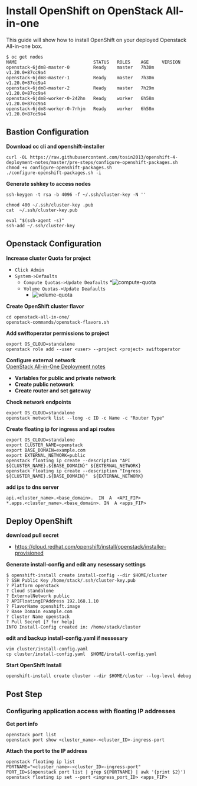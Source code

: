 # Install OpenShift on OpenStack All-in-one
This guide will show how to install OpenShift on your deployed Openstack All-in-one box.

```
$ oc get nodes
NAME                             STATUS   ROLES    AGE     VERSION
openstack-6jdm8-master-0         Ready    master   7h30m   v1.20.0+87cc9a4
openstack-6jdm8-master-1         Ready    master   7h30m   v1.20.0+87cc9a4
openstack-6jdm8-master-2         Ready    master   7h29m   v1.20.0+87cc9a4
openstack-6jdm8-worker-0-242hn   Ready    worker   6h58m   v1.20.0+87cc9a4
openstack-6jdm8-worker-0-7rhjm   Ready    worker   6h58m   v1.20.0+87cc9a4

```

Bastion Configuration
---
**Download oc cli and openshift-installer**
```
curl -OL https://raw.githubusercontent.com/tosin2013/openshift-4-deployment-notes/master/pre-steps/configure-openshift-packages.sh
chmod +x configure-openshift-packages.sh
./configure-openshift-packages.sh -i
```

**Generate sshkey to access nodes**
```
ssh-keygen -t rsa -b 4096 -f ~/.ssh/cluster-key -N ''

chmod 400 ~/.ssh/cluster-key .pub
cat  ~/.ssh/cluster-key.pub

eval "$(ssh-agent -s)"
ssh-add ~/.ssh/cluster-key 
```

Openstack Configuration
---

**Increase cluster Quota for project**
* `Click Admin`
* `System->Defaults`
  * `Compute Quotas->Update Deafaults`
    *![compute-quota](https://user-images.githubusercontent.com/1975599/125079750-fa59c900-e091-11eb-925f-59649d797125.png)
  * `Volume Quotas->Update Deafaults`
    * ![volume-quota](https://user-images.githubusercontent.com/1975599/125079790-03e33100-e092-11eb-90de-6c6e46017a34.png)
  

**Create OpenShift cluster flavor**
```
cd openstack-all-in-one/
openstack-commands/openstack-flavors.sh
```

**Add swiftoperator permissions to project**
```
export OS_CLOUD=standalone
openstack role add --user <user> --project <project> swiftoperator
```

**Configure external network**  
[OpenStack All-in-One Deployment notes](README.md)
* **Variables for public and private network**
* **Create public netowork**
* **Create router and set gateway**

**Check network endpoints**
```
export OS_CLOUD=standalone
openstack network list --long -c ID -c Name -c "Router Type"
```

**Create floating ip for ingress and api routes**
```
export OS_CLOUD=standalone
export CLUSTER_NAME=openstack
export BASE_DOMAIN=example.com
export EXTERNAL_NETWORK=public
openstack floating ip create --description "API ${CLUSTER_NAME}.${BASE_DOMAIN}" ${EXTERNAL_NETWORK}
openstack floating ip create --description "Ingress  ${CLUSTER_NAME}.${BASE_DOMAIN}"  ${EXTERNAL_NETWORK}
```

**add ips to dns server**
```
api.<cluster_name>.<base_domain>.  IN  A  <API_FIP>
*.apps.<cluster_name>.<base_domain>. IN  A <apps_FIP>
```

Deploy OpenShift
---

**download pull secret**
* https://cloud.redhat.com/openshift/install/openstack/installer-provisioned

**Generate install-config and edit any nesessary settings**
```
$ openshift-install create install-config --dir $HOME/cluster
? SSH Public Key /home/stack/.ssh/cluster-key.pub
? Platform openstack
? Cloud standalone
? ExternalNetwork public
? APIFloatingIPAddress 192.168.1.10
? FlavorName openshift.image
? Base Domain example.com
? Cluster Name openstack
? Pull Secret [? for help] 
INFO Install-Config created in: /home/stack/cluster 
```

**edit and backup install-config.yaml if nessesary**
```
vim cluster/install-config.yaml 
cp cluster/install-config.yaml  $HOME/install-config.yaml 
```

**Start OpenShift Install**
```
openshift-install create cluster --dir $HOME/cluster --log-level debug
```

Post Step
---
### Configuring application access with floating IP addresses

**Get port info**
```
openstack port list
openstack port show <cluster_name>-<cluster_ID>-ingress-port
```


**Attach the port to the IP address**
```
openstack floating ip list
PORTNAME="<cluster_name>-<cluster_ID>-ingress-port"
PORT_ID=$(openstack port list | grep ${PORTNAME} | awk '{print $2}')
openstack floating ip set --port <ingress_port_ID> <apps_FIP>
```
